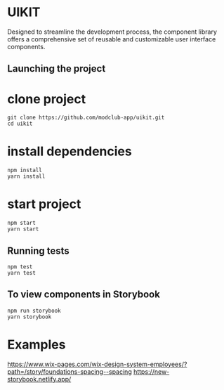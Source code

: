 # UIKIT
Designed to streamline the development process, the component library offers a comprehensive set of reusable and customizable user interface components.

## Launching the project
# clone project
```
git clone https://github.com/modclub-app/uikit.git
cd uikit
```

# install dependencies
```
npm install
yarn install
```

# start project
```
npm start
yarn start
```


## Running tests
```
npm test
yarn test
```

## To view components in Storybook
```
npm run storybook
yarn storybook
```

# Examples
https://www.wix-pages.com/wix-design-system-employees/?path=/story/foundations-spacing--spacing
https://new-storybook.netlify.app/